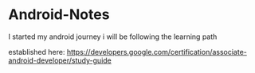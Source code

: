 # Android-Notes

I started my android journey i will be following the learning path

established here: https://developers.google.com/certification/associate-android-developer/study-guide
